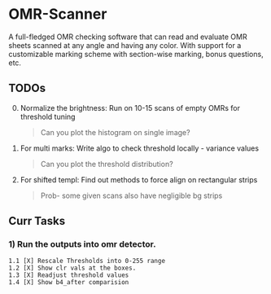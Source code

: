 # OMR-Scanner
A full-fledged OMR checking software that can read and evaluate OMR sheets scanned at any angle and having any color. With support for a customizable marking scheme with section-wise marking, bonus questions, etc. 

## TODOs
0. Normalize the brightness: Run on 10-15 scans of empty OMRs for threshold tuning
	> Can you plot the histogram on single image?
1. For multi marks: Write algo to check threshold locally - variance values
	> Can you plot the threshold distribution?
2. For shifted templ: Find out methods to force align on rectangular strips
	> Prob- some given scans also have negligible bg strips

## Curr Tasks
### 1) Run the outputs into omr detector.
	1.1 [X] Rescale Thresholds into 0-255 range
	1.2 [X] Show clr vals at the boxes.
	1.3 [X] Readjust threshold values
	1.4 [X] Show b4_after comparision